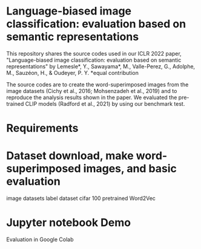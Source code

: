 # Language-biased image classification: evaluation based on semantic representations
This repository shares the source codes used in our ICLR 2022 paper, "Language-biased image classification:
evaluation based on semantic representations" by Lemesle*, Y., Sawayama*, M., Valle-Perez, G., Adolphe, M., Sauzéon, H., & Oudeyer, P. Y. 
*equal contribution


The source codes are to create the word-superimposed images
from the image datasets (Cichy et al., 2016; Mohsenzadeh et al., 2019) and to reproduce the analysis results shown in the paper. 
We evaluated the pre-trained CLIP models (Radford et al., 2021) by using our benchmark test.


# Requirements

# Dataset download, make word-superimposed images, and basic evaluation

image datasets
label dataset
cifar 100
pretrained Word2Vec

# Jupyter notebook Demo 


Evaluation in Google Colab
